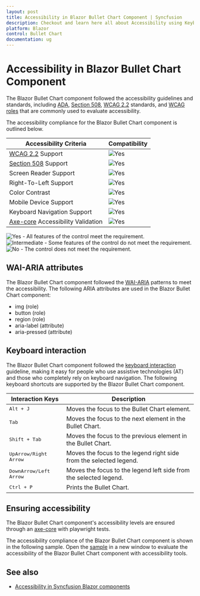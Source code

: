 ```yaml
---
layout: post
title: Accessibility in Blazor Bullet Chart Component | Syncfusion
description: Checkout and learn here all about Accessibility using Keyboard navigation in Syncfusion Blazor Bullet Chart component and more.
platform: Blazor
control: Bullet Chart
documentation: ug
---
```


# Accessibility in Blazor Bullet Chart Component

The Blazor Bullet Chart component followed the accessibility guidelines and standards, including [ADA](https://www.ada.gov/), [Section 508](https://www.section508.gov/), [WCAG 2.2](https://www.w3.org/TR/WCAG22/) standards, and [WCAG roles](https://www.w3.org/TR/wai-aria/#roles) that are commonly used to evaluate accessibility.

The accessibility compliance for the Blazor Bullet Chart component is outlined below.

| Accessibility Criteria | Compatibility |
| -- | -- |
| [WCAG 2.2](https://www.w3.org/TR/WCAG22/) Support | <img src="https://cdn.syncfusion.com/content/images/documentation/full.png" alt="Yes"> |
| [Section 508](https://www.section508.gov/) Support | <img src="https://cdn.syncfusion.com/content/images/documentation/full.png" alt="Yes"> |
| Screen Reader Support | <img src="https://cdn.syncfusion.com/content/images/documentation/full.png" alt="Yes"> |
| Right-To-Left Support | <img src="https://cdn.syncfusion.com/content/images/documentation/full.png" alt="Yes"> |
| Color Contrast | <img src="https://cdn.syncfusion.com/content/images/documentation/full.png" alt="Yes"> |
| Mobile Device Support | <img src="https://cdn.syncfusion.com/content/images/documentation/full.png" alt="Yes"> |
| Keyboard Navigation Support | <img src="https://cdn.syncfusion.com/content/images/documentation/full.png" alt="Yes"> |
| [Axe-core](https://www.npmjs.com/package/axe-core) Accessibility Validation | <img src="https://cdn.syncfusion.com/content/images/documentation/full.png" alt="Yes"> |

<style>
    .post .post-content img {
        display: inline-block;
        margin: 0.5em 0;
    }
</style>
<div><img src="https://cdn.syncfusion.com/content/images/documentation/full.png" alt="Yes"> - All features of the control meet the requirement.</div>

<div><img src="https://cdn.syncfusion.com/content/images/documentation/partial.png" alt="Intermediate"> - Some features of the control do not meet the requirement.</div>

<div><img src="https://cdn.syncfusion.com/content/images/documentation/not-supported.png" alt="No"> - The control does not meet the requirement.</div>


## WAI-ARIA attributes

The Blazor Bullet Chart component followed the [WAI-ARIA](https://www.w3.org/WAI/ARIA/apg/patterns/alert/) patterns to meet the accessibility. The following ARIA attributes are used in the Blazor Bullet Chart component:

* img (role)
* button (role)
* region (role)
* aria-label (attribute)
* aria-pressed (attribute)

## Keyboard interaction

The Blazor Bullet Chart component followed the [keyboard interaction](https://www.w3.org/WAI/ARIA/apg/patterns/alert/#keyboardinteraction) guideline, making it easy for people who use assistive technologies (AT) and those who completely rely on keyboard navigation. The following keyboard shortcuts are supported by the Blazor Bullet Chart component.

Interaction Keys |Description
| --- | --- |
|<kbd>Alt + J</kbd> | Moves the focus to the Bullet Chart element. |
| <kbd>Tab</kbd> | Moves the focus to the next element in the Bullet Chart. |
| <kbd>Shift + Tab</kbd> | Moves the focus to the previous element in the Bullet Chart. |
|<kbd>UpArrow/Right Arrow</kbd> |Moves the focus to the legend right side from the selected legend. |
|<kbd>DownArrow/Left Arrow</kbd> |Moves the focus to the legend left side from the selected legend. |
| <kbd>Ctrl + P</kbd> | Prints the Bullet Chart. |

## Ensuring accessibility

The Blazor Bullet Chart component's accessibility levels are ensured through an [axe-core](https://www.nuget.org/packages/Deque.AxeCore.Playwright) with playwright tests.

The accessibility compliance of the Blazor Bullet Chart component is shown in the following sample. Open the [sample](https://blazor.syncfusion.com/accessibility/bullet-chart) in a new window to evaluate the accessibility of the Blazor Bullet Chart component with accessibility tools.

## See also

* [Accessibility in Syncfusion Blazor components](https://blazor.syncfusion.com/documentation/common/accessibility)